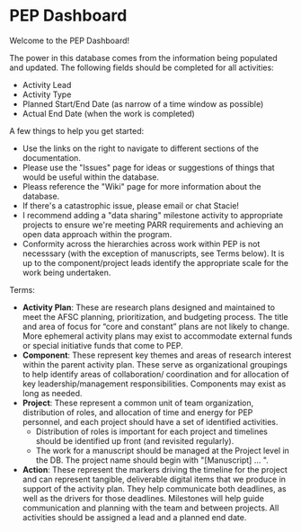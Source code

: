 # PEP Dashboard

Welcome to the PEP Dashboard!

The power in this database comes from the information being populated and updated. The following fields should be completed for all activities:
* Activity Lead
* Activity Type
* Planned Start/End Date (as narrow of a time window as possible)
* Actual End Date (when the work is completed)

A few things to help you get started:
* Use the links on the right to navigate to different sections of the documentation. 
* Please use the "Issues" page for ideas or suggestions of things that would be useful within the database.
* Pleass reference the "Wiki" page for more information about the database.
* If there's a catastrophic issue, please email or chat Stacie!
* I recommend adding a "data sharing" milestone activity to appropriate projects to ensure we're meeting PARR requirements and achieving an open data approach within the program.
* Conformity across the hierarchies across work within PEP is not necesssary (with the exception of manuscripts, see Terms below). It is up to the component/project leads identify the appropriate scale for the work being undertaken.

Terms:
* **Activity Plan**: These are research plans designed and maintained to meet the AFSC planning, prioritization, and budgeting process. The title and area of focus for “core and constant” plans are not likely to change. More ephemeral activity plans may exist to accommodate external funds or special initiative funds that come to PEP.
* **Component**: These represent key themes and areas of research interest within the parent activity plan. These serve as organizational groupings to help identify areas of collaboration/ coordination and for allocation of key leadership/management responsibilities. Components may exist as long as needed.
* **Project**: These represent a common unit of team organization, distribution of roles, and allocation of time and energy for PEP personnel, and each project should have a set of identified activities.
  * Distribution of roles is important for each project and timelines should be identified up front (and revisited regularly).
  * The work for a manuscript should be managed at the Project level in the DB. The project name should begin with "[Manuscript] ... ".
* **Action**: These represent the markers driving the timeline for the project and can represent tangible, deliverable digital items that we produce in support of the activity plan. They help communicate both deadlines, as well as the drivers for those deadlines. Milestones will help guide communication and planning with the team and between projects. All activities should be assigned a lead and a planned end date.
